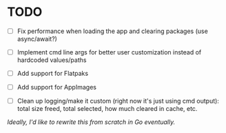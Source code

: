 # TODO

- [ ] Fix performance when loading the app and clearing packages (use async/await?)
- [ ] Implement cmd line args for better user customization instead of hardcoded values/paths 
- [ ] Add support for Flatpaks
- [ ] Add support for AppImages
- [ ] Clean up logging/make it custom (right now it's just using cmd output): total size freed, total selected, how much cleared in cache, etc.


*Ideally, I'd like to rewrite this from scratch in Go eventually.*
